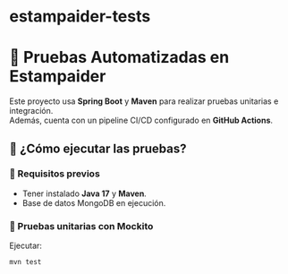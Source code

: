 # estampaider-tests
# 📌 Pruebas Automatizadas en Estampaider

Este proyecto usa **Spring Boot** y **Maven** para realizar pruebas unitarias e integración.  
Además, cuenta con un pipeline CI/CD configurado en **GitHub Actions**.

## 🚀 ¿Cómo ejecutar las pruebas?

### 🔹 Requisitos previos
- Tener instalado **Java 17** y **Maven**.
- Base de datos MongoDB en ejecución.

### 🔹 Pruebas unitarias con Mockito
Ejecutar:
```sh
mvn test
